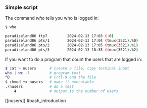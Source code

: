### Simple script

The command *who* tells you who is logged in:

```sh
$ who

paradiseland86 tty7         2024-02-13 17:03 (:0)                                               
paradiseland86 pts/1        2024-02-13 17:04 (tmux(3521).%0)                                    
paradiseland86 pts/2        2024-02-13 17:05 (tmux(3521).%1)                                    
paradiseland86 pts/3        2024-02-13 18:35 (tmux(3521).%2)
```

If you want to do a program that count the users that are logged in:

```sh
$ cat > nusers		# create a file, copy terminal input
who | wc -l			# program text
^D					# Crtl-D end the file
$ chmod +x nusers 	# make it executable
./nusers			# do a test
	4				# output is the number of users.
```
[[nusers]]
#bash_introduction

